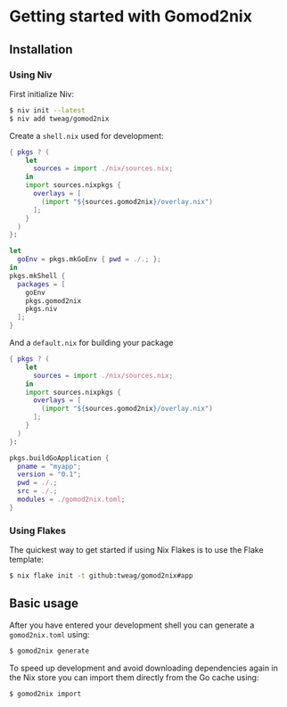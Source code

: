 # Getting started with Gomod2nix

## Installation

### Using Niv

First initialize Niv:
``` bash
$ niv init --latest
$ niv add tweag/gomod2nix
```

Create a `shell.nix` used for development:
``` nix
{ pkgs ? (
    let
      sources = import ./nix/sources.nix;
    in
    import sources.nixpkgs {
      overlays = [
        (import "${sources.gomod2nix}/overlay.nix")
      ];
    }
  )
}:

let
  goEnv = pkgs.mkGoEnv { pwd = ./.; };
in
pkgs.mkShell {
  packages = [
    goEnv
    pkgs.gomod2nix
    pkgs.niv
  ];
}
```

And a `default.nix` for building your package
``` nix
{ pkgs ? (
    let
      sources = import ./nix/sources.nix;
    in
    import sources.nixpkgs {
      overlays = [
        (import "${sources.gomod2nix}/overlay.nix")
      ];
    }
  )
}:

pkgs.buildGoApplication {
  pname = "myapp";
  version = "0.1";
  pwd = ./.;
  src = ./.;
  modules = ./gomod2nix.toml;
}
```

### Using Flakes

The quickest way to get started if using Nix Flakes is to use the Flake template:
``` bash
$ nix flake init -t github:tweag/gomod2nix#app
```

## Basic usage

After you have entered your development shell you can generate a `gomod2nix.toml` using:
``` bash
$ gomod2nix generate
```

To speed up development and avoid downloading dependencies again in the Nix store you can import them directly from the Go cache using:
``` bash
$ gomod2nix import
```
